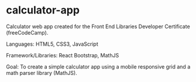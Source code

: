 # calculator-app
Calculator web app created for the Front End Libraries Developer Certificate (freeCodeCamp).

Languages: HTML5, CSS3, JavaScript

Framework/Libraries: React Bootstrap, MathJS

Goal: To create a simple calculator app using a mobile responsive grid and a math parser library (MathJS).